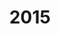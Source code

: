 ---
#This is just for you to quickly see what the file is - it can be anything you want
title: 2015

#This must match the level for the page you want it to appear on
level: Advanced Higher

#This must match the category id for the table the table you wish this to appear in
category: sqapastpapersrevisedah

#This must match the subject you wish this to appear in
subject: Chemistry

#There should be an entry here for each column in the table you wish to populate:
Year: 2015
Past Paper:
    - url: /chemistry/advancedhigher/AH SQA PP/revAH SQA PP/revAHchem SQA PP 2015.pdf
      link_text: Paper
JABchem Marking Scheme:
    - url: /chemistry/advancedhigher/AH JABchem MSch/revAH JABchem Msch/15revAHmsch.pdf
      link_text: JABchem Solutions
SQA Marking Solutions:
    - url: /chemistry/advancedhigher/AH SQA Msch/revAH SQA Msch/revAHchem SQA Msch 2015.pdf
      link_text: SQA Solutions
---